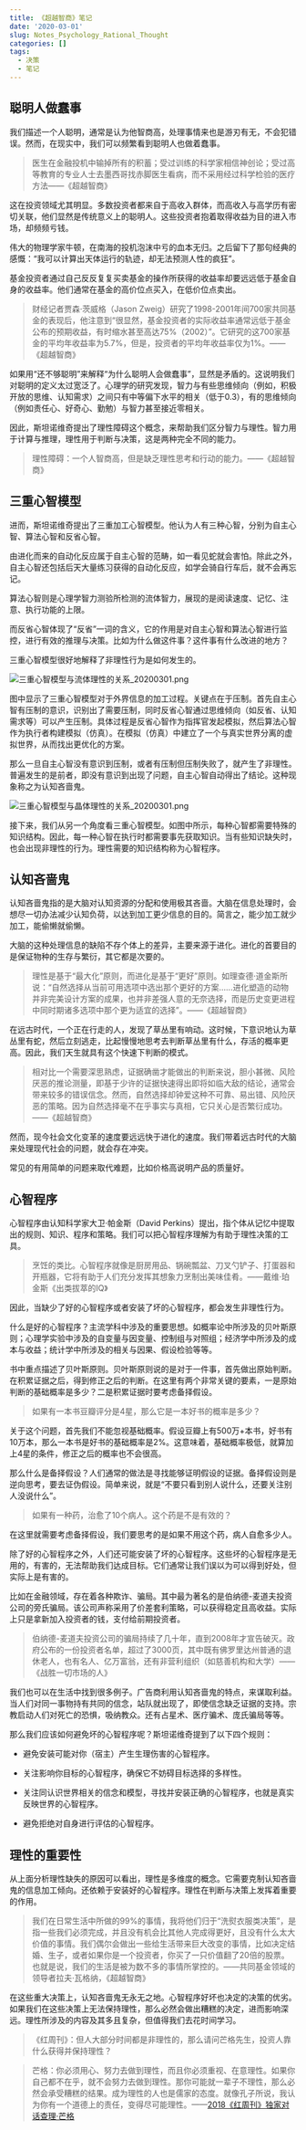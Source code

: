 ```yaml
---
title: 《超越智商》笔记
date: '2020-03-01'
slug: Notes_Psychology_Rational_Thought
categories: []
tags:
  - 决策
  - 笔记
---
```


## 聪明人做蠢事

我们描述一个人聪明，通常是认为他智商高，处理事情来也是游刃有无，不会犯错误。然而，在现实中，我们可以频繁看到聪明人也做着蠢事。

>医生在金融投机中输掉所有的积蓄；受过训练的科学家相信神创论；受过高等教育的专业人士去墨西哥找赤脚医生看病，而不采用经过科学检验的医疗方法——《超越智商》

这在投资领域尤其明显。多数投资者都来自于高收入群体，而高收入与高学历有密切关联，他们显然是传统意义上的聪明人。这些投资者抱着取得收益为目的进入市场，却频频亏钱。

伟大的物理学家牛顿，在南海的投机泡沫中亏的血本无归。之后留下了那句经典的感慨：“我可以计算出天体运行的轨迹，却无法预测人性的疯狂”。

基金投资者通过自己反反复复买卖基金的操作所获得的收益率却要远远低于基金自身的收益率。他们通常在基金的高价位点买入，在低价位点卖出。

>财经记者贾森·茨威格（Jason Zweig）研究了1998-2001年间700家共同基金的表现后，他注意到“很显然，基金投资者的实际收益率通常远低于基金公布的预期收益，有时缩水甚至高达75%（2002）”。它研究的这700家基金的平均年收益率为5.7%，但是，投资者的平均年收益率仅为1%。——《超越智商》

如果用“还不够聪明”来解释“为什么聪明人会做蠢事”，显然是矛盾的。这说明我们对聪明的定义太过宽泛了。心理学的研究发现，智力与有些思维倾向（例如，积极开放的思维、认知需求）之间只有中等偏下水平的相关（低于0.3），有的思维倾向（例如责任心、好奇心、勤勉）与智力甚至接近零相关。

因此，斯坦诺维奇提出了理性障碍这个概念，来帮助我们区分智力与理性。智力用于计算与推理，理性用于判断与决策，这是两种完全不同的能力。

>理性障碍：一个人智商高，但是缺乏理性思考和行动的能力。——《超越智商》

## 三重心智模型

进而，斯坦诺维奇提出了三重加工心智模型。他认为人有三种心智，分别为自主心智、算法心智和反省心智。

由进化而来的自动化反应属于自主心智的范畴，如一看见蛇就会害怕。除此之外，自主心智还包括后天大量练习获得的自动化反应，如学会骑自行车后，就不会再忘记。

算法心智则是心理学智力测验所检测的流体智力，展现的是阅读速度、记忆、注意、执行功能的上限。

而反省心智体现了“反省”一词的含义，它的作用是对自主心智和算法心智进行监控，进行有效的推理与决策。比如为什么做这件事？这件事有什么改进的地方？

三重心智模型很好地解释了非理性行为是如何发生的。

![三重心智模型与流体理性的关系_20200301.png](https://i.loli.net/2020/03/01/bNersthvoklTygu.png)

图中显示了三重心智模型对于外界信息的加工过程。关键点在于压制。首先自主心智有压制的意识，识别出了需要压制，同时反省心智通过思维倾向（如反省、认知需求等）可以产生压制。具体过程是反省心智作为指挥官发起模拟，然后算法心智作为执行者构建模拟（仿真）。在模拟（仿真）中建立了一个与真实世界分离的虚拟世界，从而找出更优化的方案。

那么一旦自主心智没有意识到压制，或者有压制但压制失败了，就产生了非理性。普遍发生的是前者，即没有意识到出现了问题，自主心智自动得出了结论。这种现象称之为认知吝啬鬼。

![三重心智模型与晶体理性的关系_20200301.png](https://i.loli.net/2020/03/01/oaOynDAh7fYGiqH.png)

接下来，我们从另一个角度看三重心智模型。如图中所示，每种心智都需要特殊的知识结构。因此，每一种心智在执行时都需要事先获取知识。当有些知识缺失时，也会出现非理性的行为。理性需要的知识结构称为心智程序。

## 认知吝啬鬼

认知吝啬鬼指的是大脑对认知资源的分配和使用极其吝啬。大脑在信息处理时，会想尽一切办法减少认知负荷，以达到加工更少信息的目的。简言之，能少加工就少加工，能偷懒就偷懒。

大脑的这种处理信息的缺陷不存个体上的差异，主要来源于进化。进化的首要目的是保证物种的生存与繁衍，其它都是次要的。

>理性是基于“最大化”原则，而进化是基于“更好”原则。如理查德·道金斯所说：“自然选择从当前可用选项中选出那个更好的方案......进化塑造的动物并非完美设计方案的成果，也并非差强人意的无奈选择，而是历史变更进程中同时期诸多选项中那个更为适宜的选择”。——《超越智商》

在远古时代，一个正在行走的人，发现了草丛里有响动。这时候，下意识地认为草丛里有蛇，然后立刻逃走，比起慢慢地思考去判断草丛里有什么，存活的概率更高。因此，我们天生就具有这个快速下判断的模式。

>相对比一个需要深思熟虑，证据确凿才能做出的判断来说，胆小甚微、风险厌恶的推论测量，即基于少许的证据快速得出即将如临大敌的结论，通常会带来较多的错误信念。然而，自然选择却钟爱这种不可靠、易出错、风险厌恶的策略。因为自然选择毫不在乎事实与真相，它只关心是否繁衍成功。——《超越智商》

然而，现今社会文化变革的速度要远远快于进化的速度。我们带着远古时代的大脑来处理现代社会的问题，就会存在冲突。

常见的有用简单的问题来取代难题，比如价格高说明产品的质量好。

## 心智程序

心智程序由认知科学家大卫·帕金斯（David Perkins）提出，指个体从记忆中提取出的规则、知识、程序和策略。我们可以把心智程序理解为有助于理性决策的工具。

>烹饪的类比。心智程序就像是厨房用品、锅碗瓢盆、刀叉勺铲子、打蛋器和开瓶器，它将有助于人们充分发挥其想象力烹制出美味佳肴。——戴维·珀金斯《出类拔萃的IQ》

因此，当缺少了好的心智程序或者安装了坏的心智程序，都会发生非理性行为。

什么是好的心智程序？主流学科中涉及的重要思想。如概率论中所涉及的贝叶斯原则；心理学实验中涉及的自变量与因变量、控制组与对照组；经济学中所涉及的成本与收益；统计学中所涉及的相关与因果、假设检验等等。

书中重点描述了贝叶斯原则。贝叶斯原则说的是对于一件事，首先做出原始判断。在积累证据之后，得到修正之后的判断。在这里有两个非常关键的要素，一是原始判断的基础概率是多少？二是积累证据时要考虑备择假设。

>如果有一本书豆瓣评分是4星，那么它是一本好书的概率是多少？

关于这个问题，首先我们不能忽视基础概率。假设豆瓣上有500万+本书，好书有10万本，那么一本书是好书的基础概率是2%。这意味着，基础概率极低，就算加上4星的条件，修正之后的概率也不会很高。

那么什么是备择假设？人们通常的做法是寻找能够证明假设的证据。备择假设则是逆向思考，要去证伪假设。简单来说，就是“不要只看到别人说什么，还要关注别人没说什么”。

>如果有一种药，治愈了10个病人。这个药是不是有效的？

在这里就需要考虑备择假设，我们要思考的是如果不用这个药，病人自愈多少人。


除了好的心智程序之外，人们还可能安装了坏的心智程序。这些坏的心智程序是无用的，有害的，无法帮助我们达成目标。它们通常让我们误以为可以得到好处，但实际上是有害的。

比如在金融领域，存在着各种欺诈、骗局。其中最为著名的是伯纳德-麦道夫投资公司的旁氏骗局。该公司声称采用了价差套利策略，可以获得稳定且高收益。实际上只是拿新加入投资者的钱，支付给前期投资者。

>伯纳德-麦道夫投资公司的骗局持续了几十年，直到2008年才宣告破灭。政府公布的一份投资者名单，超过了3000页，其中既有佛罗里达州普通的退休老人，也有名人、亿万富翁，还有非营利组织（如慈善机构和大学）——《战胜一切市场的人》

我们也可以在生活中找到很多例子。广告商利用认知吝啬鬼的特点，来谋取利益。当人们对同一事物持有共同的信念，站队就出现了，即使信念缺乏证据的支持。宗教启动人们对死亡的恐惧，吸纳教众。还有占星术、医疗骗术、庞氏骗局等等。

那么我们应该如何避免坏的心智程序呢？斯坦诺维奇提到了以下四个规则：

* 避免安装可能对你（宿主）产生生理伤害的心智程序。

* 关注影响你目标的心智程序，确保它不妨碍目标选择的多样性。

* 关注同认识世界相关的信念和模型，寻找并安装正确的心智程序，也就是真实反映世界的心智程序。

* 避免拒绝对自身进行评估的心智程序。

## 理性的重要性

从上面分析理性缺失的原因可以看出，理性是多维度的概念。它需要克制认知吝啬鬼的信息加工倾向。还依赖于安装好的心智程序。理性在判断与决策上发挥着重要的作用。

>我们在日常生活中所做的99%的事情，我将他们归于“洗熨衣服类决策”，是指一些我们必须完成，并且没有机会比其他人完成得更好，且没有什么太大价值的事情。我们偶尔会做出一些给生活带来巨大改变的事情，比如决定结婚、生子，或者如果你是一个投资者，你买了一只价值翻了20倍的股票。也就是说，我们的生活是被为数不多的事情所掌控的。——共同基金领域的领导者拉夫·瓦格纳，《超越智商》

在这些重大决策上，认知吝啬鬼无永无之地。心智程序好坏也决定的决策的优劣。如果我们在这些决策上无法保持理性，那么必然会做出糟糕的决定，进而影响深远。理性所涉及的内容及其多且复杂，但值得我们去花时间学习。

>《红周刊》：但人大部分时间都是非理性的，那么请问芒格先生，投资人靠什么获得并保持理性？

> 芒格：你必须用心、努力去做到理性，而且你必须重视、在意理性。如果你自己都不在乎，就不会努力去做到理性。那你可能就一辈子不理性，那么必然会承受糟糕的结果。成为理性的人也是儒家的态度。就像孔子所说，我认为你有一个道德上的责任，变得尽可能理性。——[2018《红周刊》独家对话查理·芒格](https://www.bilibili.com/video/av15284917?t=226&p=8)
